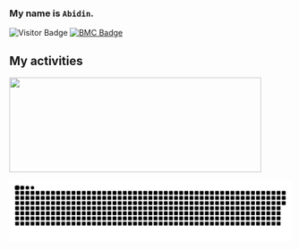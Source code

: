 ### My name is ` Abidin `.
![Visitor Badge](https://visitor-badge.laobi.icu/badge?page_id=dintzonly)
[![BMC Badge](https://img.shields.io/badge/-BuyMeCoffee-FFDD00?style=plastic-square&logo=buy-me-a-coffee&logoColor=black&link=https://www.buymeacoffee.com/dintzonly)](https://www.buymeacoffee.com/dintzonly)

## My activities

<a href="https://github.com/DintzOnly">
  <img width=450 height=170 align="center" src="https://github-readme-stats.vercel.app/api?username=DintzOnly&theme=midnight-purple&show_icons=true&bg_color=0D1117&hide_border=true&count_private=true" />
</a>

![Snake animation](https://github.com/Pepyn0/Pepyn0/raw/output/github-contribution-grid-snake.svg)
